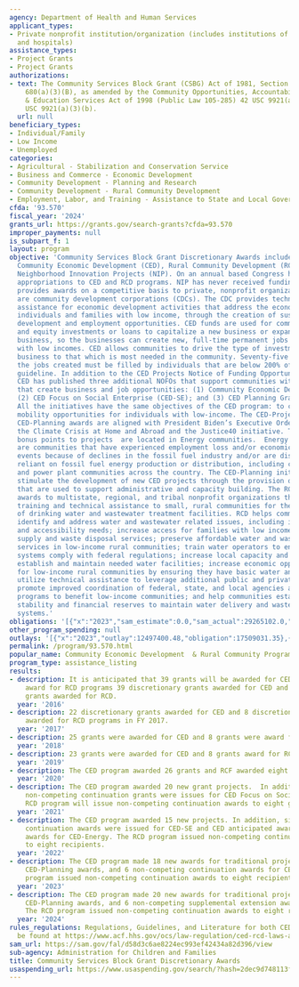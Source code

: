 ```yaml
---
agency: Department of Health and Human Services
applicant_types:
- Private nonprofit institution/organization (includes institutions of higher education
  and hospitals)
assistance_types:
- Project Grants
- Project Grants
authorizations:
- text: The Community Services Block Grant (CSBG) Act of 1981, Section 680(a)(2) and
    680(a)(3)(B), as amended by the Community Opportunities, Accountability and Training
    & Education Services Act of 1998 (Public Law 105-285) 42 USC 9921(a)(2) and 42
    USC 9921(a)(3)(b).
  url: null
beneficiary_types:
- Individual/Family
- Low Income
- Unemployed
categories:
- Agricultural - Stabilization and Conservation Service
- Business and Commerce - Economic Development
- Community Development - Planning and Research
- Community Development - Rural Community Development
- Employment, Labor, and Training - Assistance to State and Local Governments
cfda: '93.570'
fiscal_year: '2024'
grants_url: https://grants.gov/search-grants?cfda=93.570
improper_payments: null
is_subpart_f: 1
layout: program
objective: 'Community Services Block Grant Discretionary Awards includes three programs:
  Community Economic Development (CED), Rural Community Development (RCD) and the
  Neighborhood Innovation Projects (NIP). On an annual based Congress has only provided
  appropriations to CED and RCD programs. NIP has never received funding. CED program
  provides awards on a competitive basis to private, nonprofit organizations that
  are community development corporations (CDCs). The CDC provides technical and financial
  assistance for economic development activities that address the economic needs of
  individuals and families with low income, through the creation of sustainable business
  development and employment opportunities. CED funds are used for commercial developments
  and equity investments or loans to capitalize a new business or expand an existing
  business, so the businesses can create new, full-time permanent jobs for individuals
  with low incomes. CED allows communities to drive the type of investment and/or
  business to that which is most needed in the community. Seventy-five percent of
  the jobs created must be filled by individuals that are below 200% of HHS poverty
  guideline. In addition to the CED Projects Notice of Funding Opportunity (NOFO),
  CED has published three additional NOFOs that support communities with low-income
  that create business and job opportunities: (1) Community Economic Development Projects;
  (2) CED Focus on Social Enterprise (CED-SE); and (3) CED Planning Grant (CED-Planning).
  All the initiatives have the same objectives of the CED program: to create economic
  mobility opportunities for individuals with low-income. The CED-Projects and the
  CED-Planning awards are aligned with President Biden’s Executive Order 14008: Tackling
  the Climate Crisis at Home and Abroad and the Justice40 initiative. The CED gives
  bonus points to projects  are located in Energy communities.  Energy communities
  are communities that have experienced employment loss and/or economic dislocation
  events because of declines in the fossil fuel industry and/or are disproportionately
  reliant on fossil fuel energy production or distribution, including coal, oil, gas,
  and power plant communities across the country. The CED-Planning initiative is to
  stimulate the development of new CED projects through the provision of resources
  that are used to support administrative and capacity building. The RCD program provides
  awards to multistate, regional, and tribal nonprofit organizations that provides
  training and technical assistance to small, rural communities for the improvement
  of drinking water and wastewater treatment facilities. RCD helps community members
  identify and address water and wastewater related issues, including infrastructure
  and accessibility needs; increase access for families with low incomes to water
  supply and waste disposal services; preserve affordable water and waste disposal
  services in low-income rural communities; train water operators to ensure water
  systems comply with federal regulations; increase local capacity and expertise to
  establish and maintain needed water facilities; increase economic opportunities
  for low-income rural communities by ensuring they have basic water and sanitation;
  utilize technical assistance to leverage additional public and private resources;
  promote improved coordination of federal, state, and local agencies and financing
  programs to benefit low-income communities; and help communities establish financial
  stability and financial reserves to maintain water delivery and wastewater disposal
  systems.'
obligations: '[{"x":"2023","sam_estimate":0.0,"sam_actual":29265102.0,"usa_spending_actual":28802623.74},{"x":"2024","sam_estimate":0.0,"sam_actual":29059276.0,"usa_spending_actual":29059275.99},{"x":"2025","sam_estimate":0.0,"sam_actual":29155800.0,"usa_spending_actual":0.0}]'
other_program_spending: null
outlays: '[{"x":"2023","outlay":12497400.48,"obligation":17509031.35},{"x":"2024","outlay":7800727.37,"obligation":16503476.0},{"x":"2025","outlay":0.0,"obligation":0.0}]'
permalink: /program/93.570.html
popular_name: Community Economic Development  & Rural Community Programs
program_type: assistance_listing
results:
- description: It is anticipated that 39 grants will be awarded for CED and 8 grant
    award for RCD programs 39 discretionary grants awarded for CED and 8 discretionary
    grants awarded for RCD.
  year: '2016'
- description: 22 discretionary grants awarded for CED and 8 discretionary grants
    awarded for RCD programs in FY 2017.
  year: '2017'
- description: 25 grants were awarded for CED and 8 grants were award for RCD programs.
  year: '2018'
- description: 23 grants were awarded for CED and 8 grants award for RCD program.
  year: '2019'
- description: The CED program awarded 26 grants and RCF awarded eight grants.
  year: '2020'
- description: The CED program awarded 20 new grant projects.  In additional, six
    non-competing continuation grants were issues for CED Focus on Social Enterprise.  The
    RCD program will issue non-competing continuation awards to eight grant recipients.
  year: '2021'
- description: The CED program awarded 15 new projects. In addition, six non-competing
    continuation awards were issued for CED-SE and CED anticipated awarding six new
    awards for CED-Energy. The RCD program issued non-competing continuation awards
    to eight recipients.
  year: '2022'
- description: The CED program made 18 new awards for traditional projects, 21 new
    CED-Planning awards, and 6 non-competing continuation awards for CED-SE. The RCD
    program issued non-competing continuation awards to eight recipients.
  year: '2023'
- description: The CED program made 20 new awards for traditional projects, 10 new
    CED-Planning awards, and 6 non-competing supplemental extension awards for CED-SE.
    The RCD program issued non-competing continuation awards to eight recipients.
  year: '2024'
rules_regulations: Regulations, Guidelines, and Literature for both CED and RCD can
  be found at https://www.acf.hhs.gov/ocs/law-regulation/ced-rcd-laws-and-regulations.
sam_url: https://sam.gov/fal/d58d3c6ae8224ec993ef42434a82d396/view
sub-agency: Administration for Children and Families
title: Community Services Block Grant Discretionary Awards
usaspending_url: https://www.usaspending.gov/search/?hash=2dec9d748113f8af5b695cae008372ea
---
```

